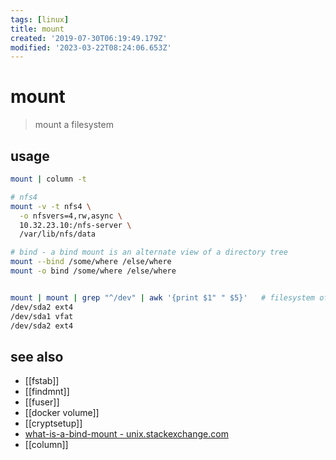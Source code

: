 ```yaml
---
tags: [linux]
title: mount
created: '2019-07-30T06:19:49.179Z'
modified: '2023-03-22T08:24:06.653Z'
---
```


# mount

> mount a filesystem 

## usage

```sh
mount | column -t

# nfs4
mount -v -t nfs4 \
  -o nfsvers=4,rw,async \
  10.32.23.10:/nfs-server \
  /var/lib/nfs/data

# bind - a bind mount is an alternate view of a directory tree
mount --bind /some/where /else/where
mount -o bind /some/where /else/where


mount | mount | grep "^/dev" | awk '{print $1" " $5}'   # filesystem of partitions
/dev/sda2 ext4
/dev/sda1 vfat
/dev/sda2 ext4
```

## see also

- [[fstab]]
- [[findmnt]]
- [[fuser]]
- [[docker volume]]
- [[cryptsetup]]
- [what-is-a-bind-mount - unix.stackexchange.com](https://unix.stackexchange.com/a/198591/193945)
- [[column]]
